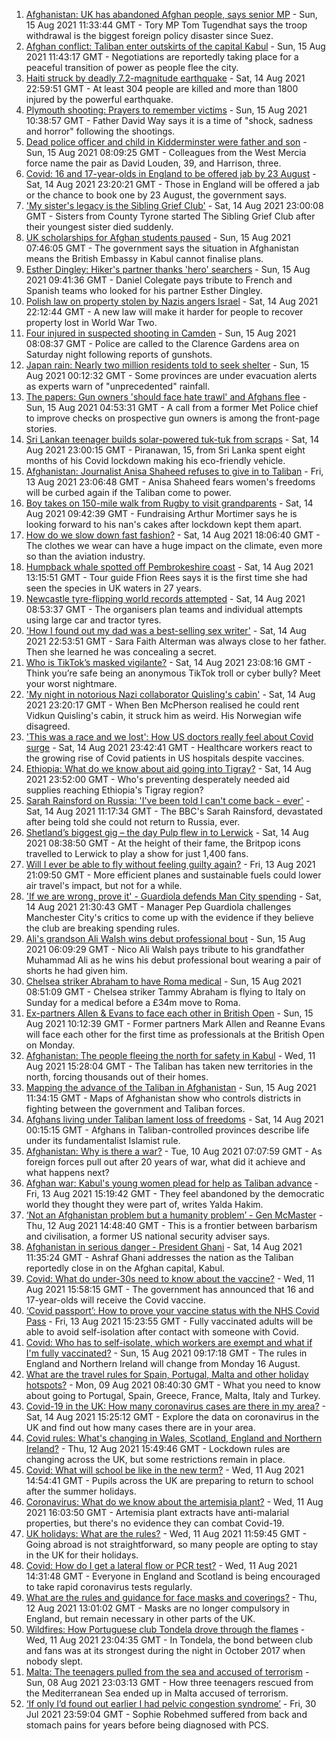 1. [Afghanistan: UK has abandoned Afghan people, says senior MP](https://www.bbc.co.uk/news/uk-58220730) - Sun, 15 Aug 2021 11:33:44 GMT - Tory MP Tom Tugendhat says the troop withdrawal is the biggest foreign policy disaster since Suez.
2. [Afghan conflict: Taliban enter outskirts of the capital Kabul](https://www.bbc.co.uk/news/world-asia-58222066) - Sun, 15 Aug 2021 11:43:17 GMT - Negotiations are reportedly taking place for a peaceful transition of power as people flee the city.
3. [Haiti struck by deadly 7.2-magnitude earthquake](https://www.bbc.co.uk/news/world-latin-america-58215631) - Sat, 14 Aug 2021 22:59:51 GMT - At least 304 people are killed and more than 1800 injured by the powerful earthquake.
4. [Plymouth shooting: Prayers to remember victims](https://www.bbc.co.uk/news/uk-58219415) - Sun, 15 Aug 2021 10:38:57 GMT - Father David Way says it is a time of "shock, sadness and horror" following the shootings.
5. [Dead police officer and child in Kidderminster were father and son](https://www.bbc.co.uk/news/uk-england-hereford-worcester-58220317) - Sun, 15 Aug 2021 08:09:25 GMT - Colleagues from the West Mercia force name the pair as David Louden, 39, and Harrison, three.
6. [Covid: 16 and 17-year-olds in England to be offered jab by 23 August](https://www.bbc.co.uk/news/uk-58216017) - Sat, 14 Aug 2021 23:20:21 GMT - Those in England will be offered a jab or the chance to book one by 23 August, the government says.
7. ['My sister's legacy is the Sibling Grief Club'](https://www.bbc.co.uk/news/uk-northern-ireland-58175239) - Sat, 14 Aug 2021 23:00:08 GMT - Sisters from County Tyrone started The Sibling Grief Club after their youngest sister died suddenly.
8. [UK scholarships for Afghan students paused](https://www.bbc.co.uk/news/uk-58219114) - Sun, 15 Aug 2021 07:46:05 GMT - The government says the situation in Afghanistan means the British Embassy in Kabul cannot finalise plans.
9. [Esther Dingley: Hiker's partner thanks 'hero' searchers](https://www.bbc.co.uk/news/uk-england-tyne-58221135) - Sun, 15 Aug 2021 09:41:36 GMT - Daniel Colegate pays tribute to French and Spanish teams who looked for his partner Esther Dingley.
10. [Polish law on property stolen by Nazis angers Israel](https://www.bbc.co.uk/news/world-europe-58218750) - Sat, 14 Aug 2021 22:12:44 GMT - A new law will make it harder for people to recover property lost in World War Two.
11. [Four injured in suspected shooting in Camden](https://www.bbc.co.uk/news/uk-england-london-58220601) - Sun, 15 Aug 2021 08:08:37 GMT - Police are called to the Clarence Gardens area on Saturday night following reports of gunshots.
12. [Japan rain: Nearly two million residents told to seek shelter](https://www.bbc.co.uk/news/world-asia-58212803) - Sun, 15 Aug 2021 00:12:32 GMT - Some provinces are under evacuation alerts as experts warn of "unprecedented" rainfall.
13. [The papers: Gun owners 'should face hate trawl' and Afghans flee](https://www.bbc.co.uk/news/blogs-the-papers-58218580) - Sun, 15 Aug 2021 04:53:31 GMT - A call from a former Met Police chief to improve checks on prospective gun owners is among the front-page stories.
14. [Sri Lankan teenager builds solar-powered tuk-tuk from scraps](https://www.bbc.co.uk/news/world-asia-58192468) - Sat, 14 Aug 2021 23:00:15 GMT - Piranawan, 15, from Sri Lanka spent eight months of his Covid lockdown making his eco-friendly vehicle.
15. [Afghanistan: Journalist Anisa Shaheed refuses to give in to Taliban](https://www.bbc.co.uk/news/world-asia-58175088) - Fri, 13 Aug 2021 23:06:48 GMT - Anisa Shaheed fears women's freedoms will be curbed again if the Taliban come to power.
16. [Boy takes on 150-mile walk from Rugby to visit grandparents](https://www.bbc.co.uk/news/uk-england-coventry-warwickshire-58200813) - Sat, 14 Aug 2021 09:42:39 GMT - Fundraising Arthur Mortimer says he is looking forward to his nan's cakes after lockdown kept them apart.
17. [How do we slow down fast fashion?](https://www.bbc.co.uk/news/uk-scotland-58216479) - Sat, 14 Aug 2021 18:06:40 GMT - The clothes we wear can have a huge impact on the climate, even more so than the aviation industry.
18. [Humpback whale spotted off Pembrokeshire coast](https://www.bbc.co.uk/news/uk-wales-58214562) - Sat, 14 Aug 2021 13:15:51 GMT - Tour guide Ffion Rees says it is the first time she had seen the species in UK waters in 27 years.
19. [Newcastle tyre-flipping world records attempted](https://www.bbc.co.uk/news/uk-england-tyne-58207214) - Sat, 14 Aug 2021 08:53:37 GMT - The organisers plan teams and individual attempts using large car and tractor tyres.
20. ['How I found out my dad was a best-selling sex writer'](https://www.bbc.co.uk/news/stories-58171940) - Sat, 14 Aug 2021 22:53:51 GMT - Sara Faith Alterman was always close to her father. Then she learned he was concealing a secret.
21. [Who is TikTok’s masked vigilante?](https://www.bbc.co.uk/news/blogs-trending-58195065) - Sat, 14 Aug 2021 23:08:16 GMT - Think you’re safe being an anonymous TikTok troll or cyber bully? Meet your worst nightmare.
22. ['My night in notorious Nazi collaborator Quisling's cabin'](https://www.bbc.co.uk/news/stories-58208551) - Sat, 14 Aug 2021 23:20:17 GMT - When Ben McPherson realised he could rent Vidkun Quisling's cabin, it struck him as weird. His Norwegian wife disagreed.
23. ['This was a race and we lost': How US doctors really feel about Covid surge](https://www.bbc.co.uk/news/world-us-canada-58208721) - Sat, 14 Aug 2021 23:42:41 GMT - Healthcare workers react to the growing rise of Covid patients in US hospitals despite vaccines.
24. [Ethiopia: What do we know about aid going into Tigray?](https://www.bbc.co.uk/news/58189049) - Sat, 14 Aug 2021 23:52:00 GMT - Who's preventing desperately needed aid supplies reaching Ethiopia's Tigray region?
25. [Sarah Rainsford on Russia: 'I've been told I can't come back - ever'](https://www.bbc.co.uk/news/world-europe-58213845) - Sat, 14 Aug 2021 11:17:34 GMT - The BBC's Sarah Rainsford, devastated after being told she could not return to Russia, ever.
26. [Shetland’s biggest gig – the day Pulp flew in to Lerwick](https://www.bbc.co.uk/news/uk-scotland-north-east-orkney-shetland-57599869) - Sat, 14 Aug 2021 08:38:50 GMT - At the height of their fame, the Britpop icons travelled to Lerwick to play a show for just 1,400 fans.
27. [Will I ever be able to fly without feeling guilty again?](https://www.bbc.co.uk/news/business-57917193) - Fri, 13 Aug 2021 21:09:50 GMT - More efficient planes and sustainable fuels could lower air travel's impact, but not for a while.
28. ['If we are wrong, prove it' - Guardiola defends Man City spending](https://www.bbc.co.uk/sport/football/58216727) - Sat, 14 Aug 2021 21:30:43 GMT - Manager Pep Guardiola challenges Manchester City's critics to come up with the evidence if they believe the club are breaking spending rules.
29. [Ali's grandson Ali Walsh wins debut professional bout](https://www.bbc.co.uk/sport/boxing/58220103) - Sun, 15 Aug 2021 06:09:29 GMT - Nico Ali Walsh pays tribute to his grandfather Muhammad Ali as he wins his debut professional bout wearing a pair of shorts he had given him.
30. [Chelsea striker Abraham to have Roma medical](https://www.bbc.co.uk/sport/football/58220327) - Sun, 15 Aug 2021 08:51:09 GMT - Chelsea striker Tammy Abraham is flying to Italy on Sunday for a medical before a £34m move to Roma.
31. [Ex-partners Allen & Evans to face each other in British Open](https://www.bbc.co.uk/sport/snooker/58003683) - Sun, 15 Aug 2021 10:12:39 GMT - Former partners Mark Allen and Reanne Evans will face each other for the first time as professionals at the British Open on Monday.
32. [Afghanistan: The people fleeing the north for safety in Kabul](https://www.bbc.co.uk/news/world-asia-58170433) - Wed, 11 Aug 2021 15:28:04 GMT - The Taliban has taken new territories in the north, forcing thousands out of their homes.
33. [Mapping the advance of the Taliban in Afghanistan](https://www.bbc.co.uk/news/world-asia-57933979) - Sun, 15 Aug 2021 11:34:15 GMT - Maps of Afghanistan show who controls districts in fighting between the government and Taliban forces.
34. [Afghans living under Taliban lament loss of freedoms](https://www.bbc.co.uk/news/world-asia-58191440) - Sat, 14 Aug 2021 00:15:15 GMT - Afghans in Taliban-controlled provinces describe life under its fundamentalist Islamist rule.
35. [Afghanistan: Why is there a war?](https://www.bbc.co.uk/news/world-asia-49192495) - Tue, 10 Aug 2021 07:07:59 GMT - As foreign forces pull out after 20 years of war, what did it achieve and what happens next?
36. [Afghan war: Kabul's young women plead for help as Taliban advance](https://www.bbc.co.uk/news/world-asia-58205062) - Fri, 13 Aug 2021 15:19:42 GMT - They feel abandoned by the democratic world they thought they were part of, writes Yalda Hakim.
37. [‘Not an Afghanistan problem but a humanity problem’ - Gen McMaster](https://www.bbc.co.uk/news/world-asia-58191964) - Thu, 12 Aug 2021 14:48:40 GMT - This is a frontier between barbarism and civilisation, a former US national security adviser says.
38. [Afghanistan in serious danger - President Ghani](https://www.bbc.co.uk/news/world-asia-58213300) - Sat, 14 Aug 2021 11:35:24 GMT - Ashraf Ghani addresses the nation as the Taliban reportedly close in on the Afghan capital, Kabul.
39. [Covid: What do under-30s need to know about the vaccine?](https://www.bbc.co.uk/news/health-57273875) - Wed, 11 Aug 2021 15:58:15 GMT - The government has announced that 16 and 17-year-olds will receive the Covid vaccine.
40. [‘Covid passport’: How to prove your vaccine status with the NHS Covid Pass](https://www.bbc.co.uk/news/explainers-55718553) - Fri, 13 Aug 2021 15:23:55 GMT - Fully vaccinated adults will be able to avoid self-isolation after contact with someone with Covid.
41. [Covid: Who has to self-isolate, which workers are exempt and what if I'm fully vaccinated?](https://www.bbc.co.uk/news/explainers-54239922) - Sun, 15 Aug 2021 09:17:18 GMT - The rules in England and Northern Ireland will change from Monday 16 August.
42. [What are the travel rules for Spain, Portugal, Malta and other holiday hotspots?](https://www.bbc.co.uk/news/explainers-56997931) - Mon, 09 Aug 2021 08:40:30 GMT - What you need to know about going to Portugal, Spain, Greece, France, Malta, Italy and Turkey.
43. [Covid-19 in the UK: How many coronavirus cases are there in my area?](https://www.bbc.co.uk/news/uk-51768274) - Sat, 14 Aug 2021 15:25:12 GMT - Explore the data on coronavirus in the UK and find out how many cases there are in your area.
44. [Covid rules: What's changing in Wales, Scotland, England and Northern Ireland?](https://www.bbc.co.uk/news/explainers-52530518) - Thu, 12 Aug 2021 15:49:46 GMT - Lockdown rules are changing across the UK, but some restrictions remain in place.
45. [Covid: What will school be like in the new term?](https://www.bbc.co.uk/news/education-51643556) - Wed, 11 Aug 2021 14:54:41 GMT - Pupils across the UK are preparing to return to school after the summer holidays.
46. [Coronavirus: What do we know about the artemisia plant?](https://www.bbc.co.uk/news/world-africa-53484298) - Wed, 11 Aug 2021 16:03:50 GMT - Artemisia plant extracts have anti-malarial properties, but there's no evidence they can combat Covid-19.
47. [UK holidays: What are the rules?](https://www.bbc.co.uk/news/explainers-52646738) - Wed, 11 Aug 2021 11:59:45 GMT - Going abroad is not straightforward, so many people are opting to stay in the UK for their holidays.
48. [Covid: How do I get a lateral flow or PCR test?](https://www.bbc.co.uk/news/health-51943612) - Wed, 11 Aug 2021 14:31:48 GMT - Everyone in England and Scotland is being encouraged to take rapid coronavirus tests regularly.
49. [What are the rules and guidance for face masks and coverings?](https://www.bbc.co.uk/news/health-51205344) - Thu, 12 Aug 2021 13:01:02 GMT - Masks are no longer compulsory in England, but remain necessary in other parts of the UK.
50. [Wildfires: How Portuguese club Tondela drove through the flames](https://www.bbc.co.uk/sport/football/58101546) - Wed, 11 Aug 2021 23:04:35 GMT - In Tondela, the bond between club and fans was at its strongest during the night in October 2017 when nobody slept.
51. [Malta: The teenagers pulled from the sea and accused of terrorism](https://www.bbc.co.uk/news/world-57988934) - Sun, 08 Aug 2021 23:03:13 GMT - How three teenagers rescued from the Mediterranean Sea ended up in Malta accused of terrorism.
52. [‘If only I’d found out earlier I had pelvic congestion syndrome’](https://www.bbc.co.uk/news/stories-58030699) - Fri, 30 Jul 2021 23:59:04 GMT - Sophie Robehmed suffered from back and stomach pains for years before being diagnosed with PCS.
